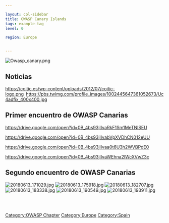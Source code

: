 ```yaml
---

layout: col-sidebar
title: OWASP Canary Islands
tags: example-tag
level: 0

region: Europe


---
```

![Owasp_canary.png](Owasp_canary.png "Owasp_canary.png")

## Noticias

[<https://coitic.es/wp-content/uploads/2012/07/coitic-logo.png>](https://coitic.es/)` `[<https://pbs.twimg.com/profile_images/1002445647361052673/Uc4adfix_400x400.jpg>](https://www.ull.es)

## Primer encuentro de OWASP Canarias

<https://drive.google.com/open?id=0B_4bs93jIIvaRkF1Sm1MeTNlSEU>

<https://drive.google.com/open?id=0B_4bs93jIIvabVpXVDhCN012eUU>

<https://drive.google.com/open?id=0B_4bs93jIIvaa0t6U3h2WVBPdE0>

<https://drive.google.com/open?id=0B_4bs93jIIvaWEhna2lWcXVwZ3c>

## Segundo encuentro de OWASP Canarias

![20180613_171029.jpg](20180613_171029.jpg "20180613_171029.jpg")
![20180613_175918.jpg](20180613_175918.jpg "20180613_175918.jpg")
![20180613_182707.jpg](20180613_182707.jpg "20180613_182707.jpg")
![20180613_183338.jpg](20180613_183338.jpg "20180613_183338.jpg")
![20180613_190549.jpg](20180613_190549.jpg "20180613_190549.jpg")
![20180613_193911.jpg](20180613_193911.jpg "20180613_193911.jpg")

`                             `
`               `
`                             `
`              `
`               `

[Category:OWASP Chapter](Category:OWASP_Chapter "wikilink")
[Category:Europe](Category:Europe "wikilink")
[Category:Spain](Category:Spain "wikilink")
